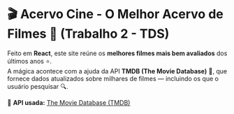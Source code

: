# 🎬 Acervo Cine - O Melhor Acervo de Filmes 🍿 (Trabalho 2 - TDS)

Feito em **React**, este site reúne os **melhores filmes mais bem avaliados** dos últimos anos ⭐.  
A mágica acontece com a ajuda da API **TMDB (The Movie Database)** 🎥, que fornece dados atualizados sobre milhares de filmes — incluindo os que o usuário pesquisar 🔍.

🔗 **API usada:** [The Movie Database (TMDB)](https://www.themoviedb.org/)  

